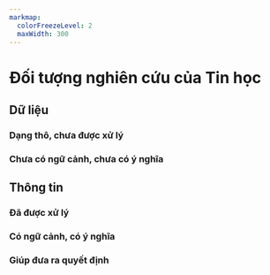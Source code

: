 ```yaml
---
markmap:
  colorFreezeLevel: 2
  maxWidth: 300
---
```


# Đối tượng nghiên cứu của Tin học

## Dữ liệu

### Dạng thô, chưa được xử lý

### Chưa có ngữ cảnh, chưa có ý nghĩa

## Thông tin

### Đã được xử lý

### Có ngữ cảnh, có ý nghĩa

### Giúp đưa ra quyết định
